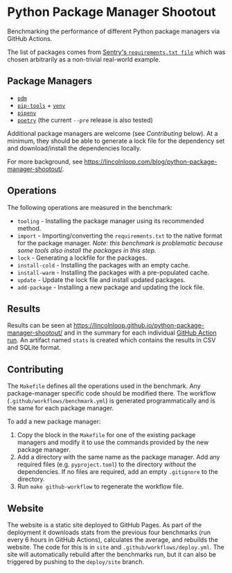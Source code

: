 # Python Package Manager Shootout

Benchmarking the performance of different Python package managers via GitHub Actions.

The list of packages comes from [Sentry's `requirements.txt file`](https://github.com/getsentry/sentry/blob/a7057707ee086d9a587e1ea0ab08039a4d7566b5/requirements-base.txt) which was chosen arbitrarily as a non-trivial real-world example.

## Package Managers

* [`pdm`](https://pdm.fming.dev/latest/)
* [`pip-tools`](https://pip-tools.readthedocs.io/) + [`venv`](https://docs.python.org/3/library/venv.html)
* [`pipenv`](https://pipenv.pypa.io/)
* [`poetry`](https://python-poetry.org/) (the current `--pre` release is also tested)

Additional package managers are welcome (see _Contributing_ below). At a minimum, they should be able to generate a lock file for the dependency set and download/install the dependencies locally.

For more background, see https://lincolnloop.com/blog/python-package-manager-shootout/.

## Operations

The following operations are measured in the benchmark:

* `tooling` - Installing the package manager using its recommended method.
* `import` - Importing/converting the `requirements.txt` to the native format for the package manager. _Note: this benchmark is problematic because some tools also install the packages in this step._
* `lock` - Generating a lockfile for the packages.
* `install-cold` - Installing the packages with an empty cache.
* `install-warm` - Installing the packages with a pre-populated cache.
* `update` - Update the lock file and install updated packages.
* `add-package` - Installing a new package and updating the lock file.

## Results

Results can be seen at https://lincolnloop.github.io/python-package-manager-shootout/ and in the summary for each individual [GitHub Action run](https://github.com/lincolnloop/python-package-manager-shootout/actions/workflows/benchmark.yml). An artifact named `stats` is created which contains the results in CSV and SQLite format.

## Contributing

The `Makefile` defines all the operations used in the benchmark. Any package-manager specific code should be modified there. The workflow (`.github/workflows/benchmark.yml`) is generated programmatically and is the same for each package manager.

To add a new package manager:

1. Copy the block in the `Makefile` for one of the existing package managers and modify it to use the commands provided by the new package manager.
2. Add a directory with the same name as the package manager. Add any required files (e.g. `pyproject.toml`) to the directory *without* the dependencies. If no files are required, add an empty `.gitignore` to the directory.
3. Run `make github-workflow` to regenerate the workflow file.

## Website

The website is a static site deployed to GitHub Pages. As part of the deployment it downloads stats from the previous four benchmarks (run every 6 hours in GitHub Actions), calculates the average, and rebuilds the website. The code for this is in `site` and `.github/workflows/deploy.yml`. The site will automatically rebuild after the benchmarks run, but it can also be triggered by pushing to the `deploy/site` branch.